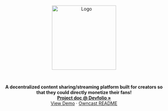 <br />
<p align="center">
  <a href="https://github.com/ankitshubham97/owncast/edit/unfold2022-1" alt="Fanment">
    <img src="https://i.postimg.cc/sXY4899J/Group-1.png" alt="Logo" width="200">
  </a>
</p>

<br/>

  <p align="center">
    <strong>A decentralized content sharing/streaming platform built for creators so that they could directly monetize their fans!</strong>
    <br />
    <a href="#"><strong>Project doc @ Devfolio »</strong></a>
    <br />
    <a href="#">View Demo</a>
    ·
    <a href="https://github.com/owncast/owncast#readme">Owncast README</a>
  </p>
</p>
